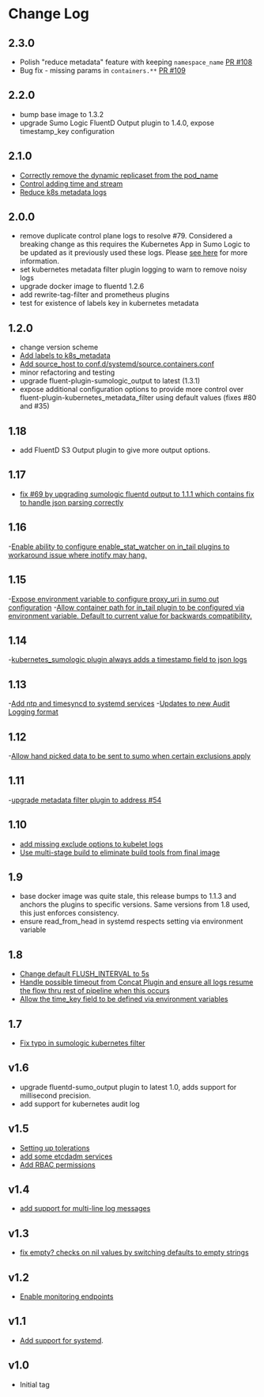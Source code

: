 # Change Log

## 2.3.0
- Polish "reduce metadata" feature with keeping `namespace_name` [PR #108](https://github.com/SumoLogic/fluentd-kubernetes-sumologic/pull/108)
- Bug fix - missing params in `containers.**` [PR #109](https://github.com/SumoLogic/fluentd-kubernetes-sumologic/pull/109)

## 2.2.0
- bump base image to 1.3.2
- upgrade Sumo Logic FluentD Output plugin to 1.4.0, expose timestamp_key configuration

## 2.1.0
- [Correctly remove the dynamic replicaset from the pod_name](https://github.com/SumoLogic/fluentd-kubernetes-sumologic/pull/100)
- [Control adding time and stream](https://github.com/SumoLogic/fluentd-kubernetes-sumologic/pull/96)
- [Reduce k8s metadata logs](https://github.com/SumoLogic/fluentd-kubernetes-sumologic/pull/92)

## 2.0.0
- remove duplicate control plane logs to resolve #79.  Considered a breaking change as this requires the Kubernetes App in Sumo Logic to be updated as it previously used these logs. Please [see here](README.md#upgrading-to-v200) for more information.
- set kubernetes metadata filter plugin logging to warn to remove noisy logs
- upgrade docker image to fluentd 1.2.6
- add rewrite-tag-filter and prometheus plugins
- test for existence of labels key in kubernetes metadata 

## 1.2.0
- change version scheme
- [Add labels to k8s_metadata](https://github.com/SumoLogic/fluentd-kubernetes-sumologic/pull/83)
- [Add source_host to conf.d/systemd/source.containers.conf](https://github.com/SumoLogic/fluentd-kubernetes-sumologic/pull/84)
- minor refactoring and testing
- upgrade fluent-plugin-sumologic_output to latest (1.3.1)
- expose additional configuration options to provide more control over fluent-plugin-kubernetes_metadata_filter using default values (fixes #80 and #35)

## 1.18
- add FluentD S3 Output plugin to give more output options.   

## 1.17
- [fix #69 by upgrading sumologic fluentd output to 1.1.1 which contains fix to handle json parsing correctly](https://github.com/SumoLogic/fluentd-kubernetes-sumologic/commit/498bd09fc2f353f0986ef3a9c583e4fb8ce7b401)

## 1.16
-[Enable ability to configure enable_stat_watcher on in_tail plugins to workaround issue where inotify may hang.](https://github.com/SumoLogic/fluentd-kubernetes-sumologic/commit/b963866aea0587d079913f87ca1a60b4d8afb982)

## 1.15
-[Expose environment variable to configure proxy_uri in sumo out configuration](https://github.com/SumoLogic/fluentd-kubernetes-sumologic/issues/65)
-[Allow container path for in_tail plugin to be configured via environment variable.  Default to current value for backwards compatibility.](https://github.com/SumoLogic/fluentd-kubernetes-sumologic/issues/64)

## 1.14
-[kubernetes_sumologic plugin always adds a timestamp field to json logs](https://github.com/SumoLogic/fluentd-kubernetes-sumologic/issues/61)

## 1.13
-[Add ntp and timesyncd to systemd services](https://github.com/SumoLogic/fluentd-kubernetes-sumologic/pull/59#pullrequestreview-115374648)
-[Updates to new Audit Logging format](https://github.com/SumoLogic/fluentd-kubernetes-sumologic/commit/90cc454927055cd337a91942b285e6b57264e8c5)

## 1.12
-[Allow hand picked data to be sent to sumo when certain exclusions apply](https://github.com/SumoLogic/fluentd-kubernetes-sumologic/pull/58)

## 1.11
-[upgrade metadata filter plugin to address #54](https://github.com/SumoLogic/fluentd-kubernetes-sumologic/commit/eb7a69ce5b36a9d8150bd0a0b62f98fb18d35367)

## 1.10
- [add missing exclude options to kubelet logs](https://github.com/SumoLogic/fluentd-kubernetes-sumologic/commit/ced3304f1e64173554a8dee6367c785945f3ce99)
- [Use multi-stage build to eliminate build tools from final image](https://github.com/SumoLogic/fluentd-kubernetes-sumologic/pull/57)

## 1.9
- base docker image was quite stale, this release bumps to 1.1.3 and anchors the plugins to specific versions.  Same versions from 1.8 used, this just enforces consistency.
- ensure read_from_head in systemd respects setting via environment variable 

## 1.8
- [Change default FLUSH_INTERVAL to 5s](https://github.com/SumoLogic/fluentd-kubernetes-sumologic/commit/7b100306d6c84335ee0d4ec6724a3218e8028893)
- [Handle possible timeout from Concat Plugin and ensure all logs resume the flow thru rest of pipeline when this occurs](https://github.com/SumoLogic/fluentd-kubernetes-sumologic/commit/7b100306d6c84335ee0d4ec6724a3218e8028893)
- [Allow the time_key field to be defined via environment variables](https://github.com/SumoLogic/fluentd-kubernetes-sumologic/pull/53)

## 1.7
- [Fix typo in sumologic kubernetes filter](https://github.com/SumoLogic/fluentd-kubernetes-sumologic/pull/51)

## v1.6
 - upgrade fluentd-sumo_output plugin to latest 1.0, adds support for millisecond precision.
 - add support for kubernetes audit log

## v1.5

- [Setting up tolerations](https://github.com/SumoLogic/fluentd-kubernetes-sumologic/pull/43)
- [add some etcdadm services](https://github.com/SumoLogic/fluentd-kubernetes-sumologic/pull/41)
- [Add RBAC permissions ](https://github.com/SumoLogic/fluentd-kubernetes-sumologic/pull/40)

## v1.4

- [add support for multi-line log messages ](https://github.com/SumoLogic/fluentd-kubernetes-sumologic/pull/33)

## v1.3

- [fix empty? checks on nil values by switching defaults to empty strings](https://github.com/SumoLogic/fluentd-kubernetes-sumologic/pull/32)

## v1.2

- [Enable monitoring endpoints](https://github.com/SumoLogic/fluentd-kubernetes-sumologic/pull/28)

## v1.1

- [Add support for systemd](https://github.com/SumoLogic/fluentd-kubernetes-sumologic/pull/21).

## v1.0

- Initial tag
